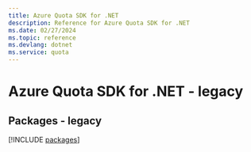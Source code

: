 ```yaml
---
title: Azure Quota SDK for .NET
description: Reference for Azure Quota SDK for .NET
ms.date: 02/27/2024
ms.topic: reference
ms.devlang: dotnet
ms.service: quota
---
```

# Azure Quota SDK for .NET - legacy
## Packages - legacy
[!INCLUDE [packages](quota-index.md)]